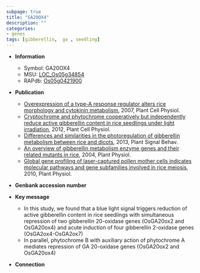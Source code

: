 ```yaml
---
subpage: true
title: "GA20OX4"
description: ""
categories:
- genes
tags: [gibberellin,  ga , seedling]
---
```


* **Information**  
    + Symbol: GA20OX4  
    + MSU: [LOC_Os05g34854](http://rice.plantbiology.msu.edu/cgi-bin/ORF_infopage.cgi?orf=LOC_Os05g34854)  
    + RAPdb: [Os05g0421900](http://rapdb.dna.affrc.go.jp/viewer/gbrowse_details/irgsp1?name=Os05g0421900)  

* **Publication**  
    + [Overexpression of a type-A response regulator alters rice morphology and cytokinin metabolism](http://www.ncbi.nlm.nih.gov/pubmed?term=Overexpression+of+a+type-A+response+regulator+alters+rice+morphology+and+cytokinin+metabolism%5BTitle%5D), 2007, Plant Cell Physiol.
    + [Cryptochrome and phytochrome cooperatively but independently reduce active gibberellin content in rice seedlings under light irradiation](http://www.ncbi.nlm.nih.gov/pubmed?term=Cryptochrome+and+phytochrome+cooperatively+but+independently+reduce+active+gibberellin+content+in+rice+seedlings+under+light+irradiation%5BTitle%5D), 2012, Plant Cell Physiol.
    + [Differences and similarities in the photoregulation of gibberellin metabolism between rice and dicots](http://www.ncbi.nlm.nih.gov/pubmed?term=Differences+and+similarities+in+the+photoregulation+of+gibberellin+metabolism+between+rice+and+dicots%5BTitle%5D), 2013, Plant Signal Behav.
    + [An overview of gibberellin metabolism enzyme genes and their related mutants in rice](http://www.ncbi.nlm.nih.gov/pubmed?term=An+overview+of+gibberellin+metabolism+enzyme+genes+and+their+related+mutants+in+rice%5BTitle%5D), 2004, Plant Physiol.
    + [Global gene profiling of laser-captured pollen mother cells indicates molecular pathways and gene subfamilies involved in rice meiosis](http://www.ncbi.nlm.nih.gov/pubmed?term=Global+gene+profiling+of+laser-captured+pollen+mother+cells+indicates+molecular+pathways+and+gene+subfamilies+involved+in+rice+meiosis%5BTitle%5D), 2010, Plant Physiol.

* **Genbank accession number**  

* **Key message**  
    + In this study, we found that a blue light signal triggers reduction of active gibberellin content in rice seedlings with simultaneous repression of two gibberellin 20-oxidase genes (OsGA20ox2 and OsGA20ox4) and acute induction of four gibberellin 2-oxidase genes (OsGA2ox4-OsGA2ox7)
    + In parallel, phytochrome B with auxiliary action of phytochrome A mediates repression of GA 20-oxidase genes (OsGA20ox2 and OsGA20ox4)

* **Connection**  



